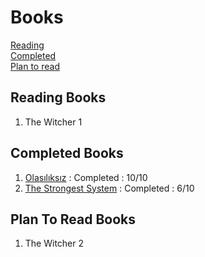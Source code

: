 # Books
[Reading](#reding-books)  
[Completed](#completed-books)  
[Plan to read](#plan-to-read-books)  

## Reading Books
1. The Witcher 1

## Completed Books
1. [Olasılıksız](https://www.dr.com.tr/kitap/olasiliksiz/edebiyat/roman/dunya-roman/urunno=0000000204878) : Completed : 10/10
1. [The Strongest System](https://the-strongest-system.fandom.com/wiki/The_Strongest_System_Wiki) : Completed : 6/10

## Plan To Read Books
1. The Witcher 2